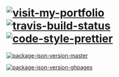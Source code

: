 # [![visit-my-portfolio]][0]</br>[![travis-build-status]][1] [![code-style-prettier]][2]

[![package-json-version-master]][3]

[![package-json-version-ghpages]][4]

<!-- Real Links -->
[0]: https://portfolio.tomfi.info
[1]: https://travis-ci.org/TomerFi/tomerfi.github.io
[2]: https://github.com/prettier/prettier
[3]: https://https://github.com/TomerFi/tomerfi.github.io/tree/master
[4]: https://https://github.com/TomerFi/tomerfi.github.io/tree/gh-pages

<!-- Badges Links -->
[code-style-prettier]: https://img.shields.io/badge/code_style-prettier-ff69b4.svg?style=flat
[travis-build-status]: https://travis-ci.org/TomerFi/tomerfi.github.io.svg?branch=master
[visit-my-portfolio]: https://img.shields.io/badge/Visit-My%20Portfolio-blueviolet?style=for-the-badge&logo=HTML5
[package-json-version-master]: https://img.shields.io/github/package-json/v/tomerfi/tomerfi.github.io/master
[package-json-version-ghpages]: https://img.shields.io/github/package-json/v/tomerfi/tomerfi.github.io/ghpages
